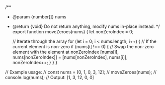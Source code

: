 /**
 * @param {number[]} nums
 * @return {void} Do not return anything, modify nums in-place instead.
 */
export function moveZeroes(nums) {
    let nonZeroIndex = 0;

    // Iterate through the array
    for (let i = 0; i < nums.length; i++) {
        // If the current element is non-zero
        if (nums[i] !== 0) {
            // Swap the non-zero element with the element at nonZeroIndex
            [nums[i], nums[nonZeroIndex]] = [nums[nonZeroIndex], nums[i]];
            nonZeroIndex++;
        }
    }
}

// Example usage:
// const nums = [0, 1, 0, 3, 12];
// moveZeroes(nums);
// console.log(nums); // Output: [1, 3, 12, 0, 0]
